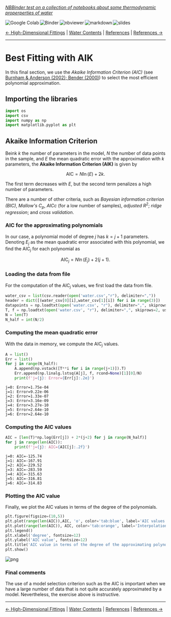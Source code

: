 <!--HEADER-->
[*NBBinder test on a collection of notebooks about some thermodynamic properperties of water*](https://github.com/rmsrosa/nbbinder)

<!--BADGES-->
<a href="https://colab.research.google.com/github/rmsrosa/nbbinder/blob/master/nb_builds/tests/nb_alice/05.00-Best_AIC_Fitting.ipynb"><img align="left" src="https://colab.research.google.com/assets/colab-badge.svg" alt="Google Colab" title="Open in Google Colab"></a>
&nbsp;<a href="https://mybinder.org/v2/gh/rmsrosa/nbbinder/master?filepath=nb_builds/tests/nb_alice/05.00-Best_AIC_Fitting.ipynb"><img align="left" src="https://mybinder.org/badge.svg" alt="Binder" title="Open in binder"></a>
&nbsp;<a href="https://nbviewer.jupyter.org/github/rmsrosa/nbbinder/blob/master/tests/nb_builds/nb_water/05.00-Best_AIC_Fitting.ipynb"><img align="left" src="https://img.shields.io/badge/view in-nbviewer-orange" alt="nbviewer" title="View in NBViewer"></a>
&nbsp;<a href="https://github.com/rmsrosa/nbbinder/blob/master/tests/nb_builds/nb_water_md/05.00-Best_AIC_Fitting.md"><img align="left" src="https://img.shields.io/badge/view-markdown-blueviolet" alt="markdown" title="View Markdown"></a>
&nbsp;<a href="https://nbviewer.jupyter.org/github/rmsrosa/nbbinder/blob/master/tests/nb_builds/nb_water_slides/05.00-Best_AIC_Fitting.slides.html"><img align="left" src="https://img.shields.io/badge/view-slides-darkgreen" alt="slides" title="View Slides"></a>
&nbsp;

<!--NAVIGATOR-->
[<- High-Dimensional Fittings](04.00-High_Dim_Fittings.md) | [Water Contents](00.00-Water_Contents.md) | [References](BA.00-References.md) | [References ->](BA.00-References.md)

---


# Best Fitting with AIK

In this final section, we use the *Akaike Information Criterion (AIC)* (see [Burnham \& Anderson (2002); Bender (2000)](BA.00-References.ipynb)) to select the most efficient polynomial approximation.

## Importing the libraries


```python
import os
import csv
import numpy as np
import matplotlib.pyplot as plt
```

## Akaike Information Criterion

Beink $k$ the number of parameters in the model, $N$ the number of data points in the sample, and $E$ the mean quadratic error with the approximation with $k$ parameters, the **Akaike Information Criterion (AIK)** is given by

$$
  \text{AIC} = N\ln(E) + 2k.
$$

The first term decreases with $E$, but the second term penalizes a high number of parameters.

There are a number of other criteria, such as *Bayesian information criterion (BIC)*, *Mallow's $C_p$*, *AICc* (for a low number of samples), *adjusted $R^2$*; *ridge regression*; and *cross validation*.

### AIC for the approximating polynomials

In our case, a polynomial model of degree $j$ has $k=j+1$ parameters. Denoting $E_j$ as the mean quadratic error associated with this polynomial, we find the $\text{AIC}_j$ for each polynomial as

$$
\text{AIC}_j = N\ln(E_j) + 2(j+1).
$$


### Loading the data from file

For the computation of the $\text{AIC}_j$ values, we first load the data from file.


```python
water_csv = list(csv.reader(open('water.csv',"r"), delimiter=","))
header = dict([(water_csv[0][i],water_csv[1][i]) for i in range(3)])
datapoints = np.loadtxt(open('water.csv', "r"), delimiter=",", skiprows=2)
T, f = np.loadtxt(open('water.csv', "r"), delimiter=",", skiprows=2, usecols=(0,1), unpack=True)
N = len(T)
N_half = int(N/2)
```

### Computing the mean quadratic error

With the data in memory, we compute the $\text{AIC}_j$ values.


```python
A = list()
Err = list()
for j in range(N_half):
    A.append(np.vstack([T**i for i in range(j+1)]).T)
    Err.append(np.linalg.lstsq(A[j], f, rcond=None)[1][0]/N)
    print(f'j={j}: Error={Err[j]:.2e}')    
```

    j=0: Error=1.75e-04
    j=1: Error=9.22e-06
    j=2: Error=1.33e-07
    j=3: Error=3.16e-09
    j=4: Error=3.27e-10
    j=5: Error=2.64e-10
    j=6: Error=2.64e-10


### Computing the AIC values


```python
AIC = [len(T)*np.log(Err[j]) + 2*(j+2) for j in range(N_half)]
for j in range(len(AIC)):
    print(f'j={j}: AIC={AIC[j]:.2f}')
```

    j=0: AIC=-125.74
    j=1: AIC=-167.91
    j=2: AIC=-229.52
    j=3: AIC=-283.59
    j=4: AIC=-315.63
    j=5: AIC=-316.81
    j=6: AIC=-314.83


### Plotting the AIC value

Finally, we plot the AIC values in terms of the degree of the polynomials.


```python
plt.figure(figsize=(10,5))
plt.plot(range(len(AIC)),AIC, 'o', color='tab:blue', label='AIC values')
plt.plot(range(len(AIC)), AIC, color='tab:orange', label='Interpolation')
plt.legend()
plt.xlabel('degree', fontsize=12)
plt.ylabel('AIC value', fontsize=12)
plt.title('AIC value in terms of the degree of the approximating polynomial', fontsize=14)
plt.show()
```


![png](output_15_0.png)


### Final comments

The use of a model selection criterion such as the AIC is important when we have a large number of data that is not quite accurately approximated by a model. Nevertheless, the exercise above is instructive.

<!--NAVIGATOR-->

---
[<- High-Dimensional Fittings](04.00-High_Dim_Fittings.md) | [Water Contents](00.00-Water_Contents.md) | [References](BA.00-References.md) | [References ->](BA.00-References.md)
